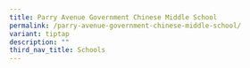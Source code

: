 ```yaml
---
title: Parry Avenue Government Chinese Middle School
permalink: /parry-avenue-government-chinese-middle-school/
variant: tiptap
description: ""
third_nav_title: Schools
---
```

